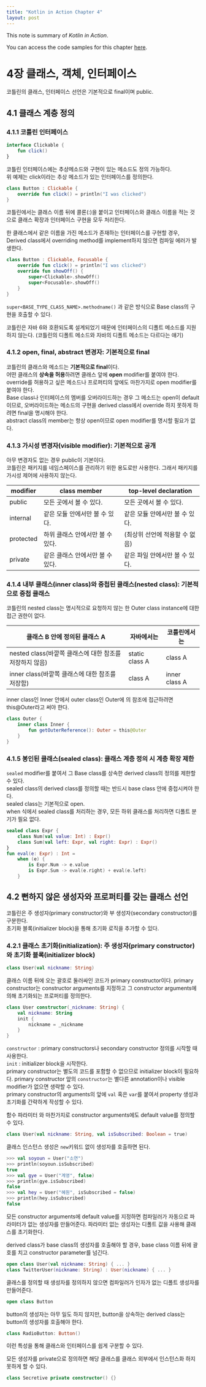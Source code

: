 ```yaml
---
title: "Kotlin in Action Chapter 4"
layout: post
---
```


This note is summary of _Kotlin in Action_.

You can access the code samples for this chapter [here](https://github.com/Kotlin/kotlin-in-action/tree/master/src/ch04).

# 4장 클래스, 객체, 인터페이스

코틀린의 클래스, 인터페이스 선언은 기본적으로 final이며 public.  

## 4.1 클래스 계층 정의

### 4.1.1 코틀린 인터페이스

~~~ kotlin
interface Clickable {
    fun click()
}
~~~

코틀린 인터페이스에는 추상메소드와 구현이 있는 메소드도 정의 가능하다.  
위 예제는 click이라는 추상 메소드가 있는 인터페이스를 정의한다.  

~~~kotlin
class Button : Clickable {
    override fun click() = println("I was clicked")
}
~~~

코틀린에서는 클래스 이름 뒤에 콜론(:)을 붙이고 인터페이스와 클래스 이름을 적는 것으로 클래스 확장과 인터페이스 구현을 모두 처리한다.  

한 클래스에서 같은 이름을 가진 메소드가 존재하는 인터페이스를 구현할 경우, Derived class에서 overriding method를 implement하지 않으면 컴파일 에러가 발생한다.  

~~~kotlin
class Button : Clickable, Focusable {
    override fun click() = println("I was clicked")
    override fun showOff() {
        super<Clickable>.showOff()
        super<Focusable>.showOff()
    }
}
~~~

`super<BASE_TYPE_CLASS_NAME>.methodname()` 과 같은 방식으로 Base class의 구현을 호출할 수 있다.  

코틀린은 자바 6와 호환되도록 설계되었기 때문에 인터페이스의 디폴트 메소드를 지원하지 않는다. (코틀린의 디폴트 메소드와 자바의 디폴트 메소드는 다르다는 얘기)  

### 4.1.2 open, final, abstract 변경자: 기본적으로 final

코틀린의 클래스와 메소드는 **기본적으로 final**이다.  
어떤 클래스의 **상속을 허용**하려면 클래스 앞에 **open** modifier를 붙여야 한다.  
override를 허용하고 싶은 메소드나 프로퍼티의 앞에도 마찬가지로 open modifier를 붙여야 한다.  
Base class나 인터페이스의 멤버를 오버라이드하는 경우 그 메소드는 open이 default이므로, 오버라이드하는 메소드의 구현을 derived class에서 override 하지 못하게 하려면 final을 명시해야 한다.  
abstract class의 member는 항상 open이므로 open modifier를 명시할 필요가 없다.  

### 4.1.3 가시성 변경자(visible modifier): 기본적으로 공개

아무 변경자도 없는 경우 public이 기본이다.  
코틀린은 패키지를 네임스페이스를 관리하기 위한 용도로만 사용한다. 그래서 패키지를 가시성 제어에 사용하지 않는다.  

modifier | class member | top-level declaration
---|---|---
public | 모든 곳에서 볼 수 있다. | 모든 곳에서 볼 수 있다.
internal | 같은 모듈 안에서만 볼 수 있다. | 같은 모듈 안에서만 볼 수 있다.
protected | 하위 클래스 안에서만 볼 수 있다. | (최상위 선언에 적용할 수 없음)
private | 같은 클래스 안에서만 볼 수 있다. | 같은 파일 안에서만 볼 수 있다.

### 4.1.4 내부 클래스(inner class)와 중첩된 클래스(nested class): 기본적으로 중첩 클래스

코틀린의 nested class는 명시적으로 요청하지 않는 한 Outer class instance에 대한 접근 권한이 없다.  

클래스 B 안에 정의된 클래스 A | 자바에서는 | 코틀린에서는
---|---|---
nested class(바깥쪽 클래스에 대한 참조를 저장하지 않음) | static class A | class A
inner class(바깥쪽 클래스에 대한 참조를 저장함) | class A | inner class A

inner class인 Inner 안에서 outer class인 Outer에 의 참조에 접근하려면 this@Outer라고 써야 한다.  

~~~kotlin
class Outer {
    inner class Inner {
        fun getOuterReference(): Outer = this@Outer
    }
}
~~~

### 4.1.5 봉인된 클래스(sealed class): 클래스 계층 정의 시 계층 확장 제한  

`sealed` modifier를 붙여서 그 Base class를 상속한 derived class의 정의를 제한할 수 있다.  
sealed class의 derived class를 정의할 때는 반드시 base class 안에 중첩시켜야 한다.  
sealed class는 기본적으로 open.  
when 식에서 sealed class를 처리하는 경우, 모든 하위 클래스를 처리하면 디폴트 분기가 필요 없다.  

~~~kotlin
sealed class Expr {
    class Num(val value: Int) : Expr()
    class Sum(val left: Expr, val right: Expr) : Expr()
}
fun eval(e: Expr) : Int =
    when (e) {
        is Expr.Num -> e.value
        is Expr.Sum -> eval(e.right) + eval(e.left)
    }
~~~

## 4.2 뻔하지 않은 생성자와 프로퍼티를 갖는 클래스 선언

코틀린은 주 생성자(primary constructor)와 부 생성자(secondary constructor)를 구분한다.  
초기화 블록(initializer block)을 통해 초기화 로직을 추가할 수 있다.  

### 4.2.1 클래스 초기화(initialization): 주 생성자(primary constructor)와 초기화 블록(initializer block)

~~~kotlin
class User(val nickname: String)
~~~

클래스 이름 뒤에 오는 괄호로 둘러싸인 코드가 primary constructor이다.
primary constructor는 constructor arguments를 지정하고 그 constructor arguments에 의해 초기화되는 프로퍼티를 정의한다.  

~~~kotlin
class User constructor(_nickname: String) {
    val nickname: String
    init {
        nickname = _nickname
    }
}
~~~

`constructor` : primary constructors나 secondary constructor 정의를 시작할 때 사용한다.    
`init` : initializer block을 시작한다.  
primary constructor는 별도의 코드를 포함할 수 없으므로 initializer block이 필요하다.
primary constructor 앞의 `constructor`는 별다른 annotation이나 visible modifier가 없으면 생략할 수 있다.  
primary constructor의 arguments의 앞에 `val` 혹은 `var`를 붙여서 property 생성과 초기화를 간략하게 작성할 수 있다.  

함수 파라미터 와 마찬가지로 constructor arguments에도 default value를 정의할 수 있다.  

~~~kotlin
class User(val nickname: String, val isSubscribed: Boolean = true)
~~~

클래스 인스턴스 생성은 `new`키워드 없이 생성자를 호출하면 된다.  

~~~kotlin
>>> val soyoun = User("소연")
>>> println(soyoun.isSubscribed)
true
>>> val gye = User("계영", false)
>>> println(gye.isSubscribed)
false
>>> val hey = User("혜원", isSubscribed = false)
>>> println(hey.isSubscribed)
false
~~~

모든 constructor arguments에 default value를 지정하면 컴파일러가 자동으로 파라미터가 없는 생성자를 만들어준다. 파라미터 없는 생성자는 디폴트 값을 사용해 클래스를 초기화한다.  

derived class가 base class의 생성자를 호출해야 할 경우, base class 이름 뒤에 괄호를 치고 constructor parameter를 넘긴다.  

~~~kotlin
open class User(val nickname: String) { ... }
class TwitterUser(nickname: String) : User(nickname) { ... }
~~~

클래스를 정의할 때 생성자를 정의하지 않으면 컴파일러가 인자가 없는 디폴트 생성자를 만들어준다.  

~~~kotlin
open class Button
~~~

button의 생성자는 아무 일도 하지 않지만, button을 상속하는 derived class는 button의 생성자를 호출해야 한다.  

~~~kotlin
class RadioButton: Button()
~~~

이런 특성을 통해 클래스와 인터페이스를 쉽게 구분할 수 있다.  

모든 생성자를 private으로 정의하면 해당 클래스를 클래스 외부에서 인스턴스화 하지 못하게 할 수 있다.  

~~~kotlin
class Secretive private constructor() {}
~~~ 
